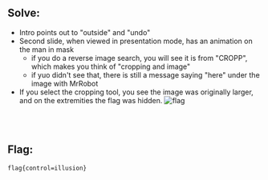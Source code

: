 ## Solve:

- Intro points out to "outside" and "undo"
- Second slide, when viewed in presentation mode, has an animation on the man in mask
  - if you do a reverse image search, you will see it is from "CROPP", which makes you think of "cropping and image"
  - if yuo didn't see that, there is still a message saying "here" under the image with MrRobot
- If you select the cropping tool, you see the image was originally larger, and on the extremities the flag was hidden.
  ![flag](https://user-images.githubusercontent.com/93029180/210175130-0c1d409b-671e-478b-a545-71606046e873.png)

<br/>
<br/>

## Flag:
`flag{control=illusion}`
